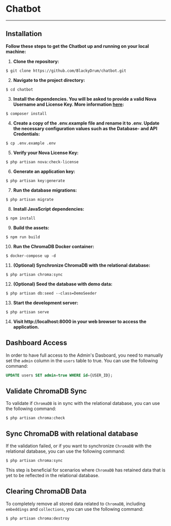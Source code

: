 # Chatbot

---

## Installation
**Follow these steps to get the Chatbot up and running on your local machine:**
1. **Clone the repository:**
```
$ git clone https://github.com/BlackyDrum/chatbot.git
```
2. **Navigate to the project directory:**
```
$ cd chatbot
```
3. **Install the dependencies. You will be asked to provide a valid Nova Username and License Key. More information [here](https://nova.laravel.com/docs/installation.html):**
```
$ composer install
```
4. **Create a copy of the .env.example file and rename it to .env. Update the necessary configuration values such as the Database- and API Credentials:**
```
$ cp .env.example .env
```
5. **Verify your Nova License Key:**
```
$ php artisan nova:check-license
```
6. **Generate an application key:**
```
$ php artisan key:generate
```
7. **Run the database migrations:**
```
$ php artisan migrate
```
8. **Install JavaScript dependencies:**
```
$ npm install
```
9. **Build the assets:**
```
$ npm run build
```
10. **Run the ChromaDB Docker container:**
```
$ docker-compose up -d
```
11. **(Optional) Synchronize ChromaDB with the relational database:**
```
$ php artisan chroma:sync
```
12. **(Optional) Seed the database with demo data:**
```
$ php artisan db:seed --class=DemoSeeder
```
13. **Start the development server:**
```
$ php artisan serve
```
14. **Visit http://localhost:8000 in your web browser to access the application.**

## Dashboard Access
In order to have full access to the Admin's Dasboard, you need to manually set the ``admin`` column in the ``users`` table to true. You can use the following command:
```sql
UPDATE users SET admin=true WHERE id={USER_ID};
```

## Validate ChromaDB Sync
To validate if ``ChromaDB`` is in sync with the relational database, you can use the following command:
```
$ php artisan chroma:check
```

## Sync ChromaDB with relational database
If the validation failed, or if you want to synchronize ``ChromaDB`` with the relational database, you can use the following command:
```
$ php artisan chroma:sync
```
This step is beneficial for scenarios where ``ChromaDB`` has retained data that is yet to be reflected in the relational database.

## Clearing ChromaDB Data
To completely remove all stored data related to ``ChromaDB``, including ``embeddings`` and ``collections``, you can use the following command:
```
$ php artisan chroma:destroy
```


